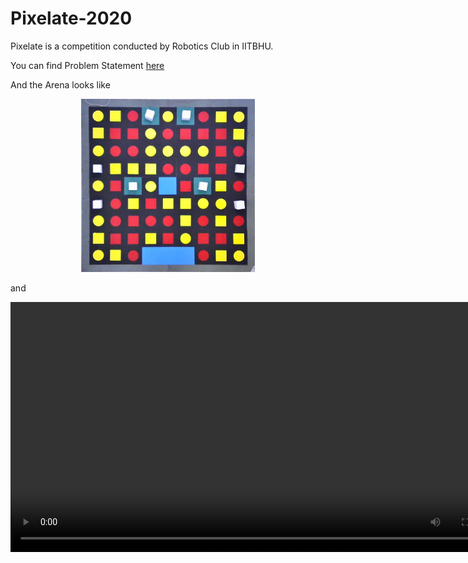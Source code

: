 # Pixelate-2020

Pixelate is a competition conducted by Robotics Club in IITBHU.

You can find Problem Statement [here](Problem_Statement.pdf)

And the Arena looks like

<div align="center">
    <img src="assets/mainArena.jpg" width="55%">
</div>

and 

<div>
    <video width="800" height="400" autoplay loop>
  <source src="assets/clip.mp4" type="video/mp4">
    </video>
</div>

